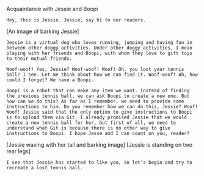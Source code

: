 Acquaintance with Jessie and Boopi

	Hey, this is Jessie. Jessie, say hi to our readers. 

[An image of barking Jessie] 

	Jessie is a virtual dog who loves running, jumping and having fun in between other doggy activities. Under other doggy activities, I mean playing with her friends and Boopi, with whom they love to gift toys to their mutual friends. 

	Woof-woof! Yes, Jessie? Woof-woof! Woof! Oh, you lost your tennis ball? I see. Let me think about how we can find it. Woof-woof! Ah, how could I forget? We have a Boopi. 

	Boopi is a robot that can make any item we want. Instead of finding the previous tennis ball, we can ask Boopi to create a new one. But how can we do this? As far as I remember, we need to provide some instructions to him. Do you remember how we can do this, Jessie? Woof! Woof! Jessie said that the only option to give instructions to Boopi is to upload them via Git. I already promised Jessie that we would create a new tennis ball for her, but first of all, we need to understand what Git is because there is no other way to give instructions to Boopi. I hope Jesse and I can count on you, reader?

[Jessie waving with her tail and barking image]
[Jessie is standing on two rear legs]

	I see that Jessie has started to like you, so let’s begin and try to recreate a lost tennis ball.
